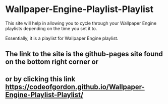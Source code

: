 # Wallpaper-Engine-Playlist-Playlist
This site will help in allowing you to cycle through your Wallpaper Engine playlists depending on the time you set it to.

Essentially, it is a playlist for Wallpaper Engine playlist.

## The link to the site is the github-pages site found on the bottom right corner or
## or by clicking this link https://codeofgordon.github.io/Wallpaper-Engine-Playlist-Playlist/
